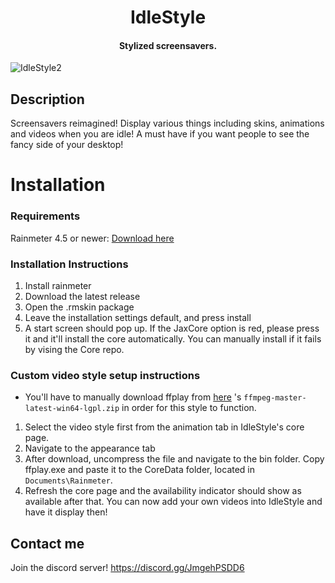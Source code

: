 <h1 align="center">
  IdleStyle
</h1>

<h4 align="center">Stylized screensavers.</h4>

![IdleStyle2](https://user-images.githubusercontent.com/80020581/143574887-e6e32c3d-3100-4ad8-91d8-f1f8cb612ced.png)

## Description

Screensavers reimagined! Display various things including skins, animations and videos when you are idle! A must have if you want people to see the fancy side of your desktop!

# Installation
### Requirements
Rainmeter 4.5 or newer: [Download here](https://www.rainmeter.net/)

### Installation Instructions
1. Install rainmeter
1. Download the latest release
1. Open the .rmskin package 
1. Leave the installation settings default, and press install
1. A start screen should pop up. If the JaxCore option is red, please press it and it'll install the core automatically. You can manually install if it fails by vising the Core repo.

### Custom video style setup instructions
-  You'll have to manually download ffplay from [here](https://github.com/BtbN/FFmpeg-Builds/releases) 's `ffmpeg-master-latest-win64-lgpl.zip` in order for this style to function.
1. Select the video style first from the animation tab in IdleStyle's core page.
2. Navigate to the appearance tab
3. After download, uncompress the file and navigate to the bin folder. Copy ffplay.exe and paste it to the CoreData folder, located in `Documents\Rainmeter`.
4. Refresh the core page and the availability indicator should show as available after that. You can now add your own videos into IdleStyle and have it display then!
 
## Contact me
Join the discord server! https://discord.gg/JmgehPSDD6

